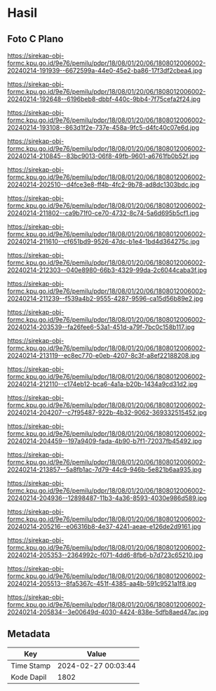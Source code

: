 # Hasil

## Foto C Plano

https://sirekap-obj-formc.kpu.go.id/9e76/pemilu/pdpr/18/08/01/20/06/1808012006002-20240214-191939--6672599a-44e0-45e2-ba86-17f3df2cbea4.jpg

https://sirekap-obj-formc.kpu.go.id/9e76/pemilu/pdpr/18/08/01/20/06/1808012006002-20240214-192648--6196beb8-dbbf-440c-9bb4-7f75cefa2f24.jpg

https://sirekap-obj-formc.kpu.go.id/9e76/pemilu/pdpr/18/08/01/20/06/1808012006002-20240214-193108--863d1f2e-737e-458a-9fc5-d4fc40c07e6d.jpg

https://sirekap-obj-formc.kpu.go.id/9e76/pemilu/pdpr/18/08/01/20/06/1808012006002-20240214-210845--83bc9013-06f8-49fb-9601-a6761fb0b52f.jpg

https://sirekap-obj-formc.kpu.go.id/9e76/pemilu/pdpr/18/08/01/20/06/1808012006002-20240214-202510--d4fce3e8-ff4b-4fc2-9b78-ad8dc1303bdc.jpg

https://sirekap-obj-formc.kpu.go.id/9e76/pemilu/pdpr/18/08/01/20/06/1808012006002-20240214-211802--ca9b71f0-ce70-4732-8c74-5a6d695b5cf1.jpg

https://sirekap-obj-formc.kpu.go.id/9e76/pemilu/pdpr/18/08/01/20/06/1808012006002-20240214-211610--cf651bd9-9526-47dc-b1e4-1bd4d364275c.jpg

https://sirekap-obj-formc.kpu.go.id/9e76/pemilu/pdpr/18/08/01/20/06/1808012006002-20240214-212303--040e8980-66b3-4329-99da-2c6044caba3f.jpg

https://sirekap-obj-formc.kpu.go.id/9e76/pemilu/pdpr/18/08/01/20/06/1808012006002-20240214-211239--f539a4b2-9555-4287-9596-ca15d56b89e2.jpg

https://sirekap-obj-formc.kpu.go.id/9e76/pemilu/pdpr/18/08/01/20/06/1808012006002-20240214-203539--fa26fee6-53a1-451d-a79f-7bc0c158b117.jpg

https://sirekap-obj-formc.kpu.go.id/9e76/pemilu/pdpr/18/08/01/20/06/1808012006002-20240214-213119--ec8ec770-e0eb-4207-8c3f-a8ef22188208.jpg

https://sirekap-obj-formc.kpu.go.id/9e76/pemilu/pdpr/18/08/01/20/06/1808012006002-20240214-212110--c174eb12-bca6-4a1a-b20b-1434a9cd31d2.jpg

https://sirekap-obj-formc.kpu.go.id/9e76/pemilu/pdpr/18/08/01/20/06/1808012006002-20240214-204207--c7f95487-922b-4b32-9062-369332515452.jpg

https://sirekap-obj-formc.kpu.go.id/9e76/pemilu/pdpr/18/08/01/20/06/1808012006002-20240214-204459--197a9409-fada-4b90-b7f1-72037fb45492.jpg

https://sirekap-obj-formc.kpu.go.id/9e76/pemilu/pdpr/18/08/01/20/06/1808012006002-20240214-213857--5a8fb1ac-7d79-44c9-946b-5e821b6aa935.jpg

https://sirekap-obj-formc.kpu.go.id/9e76/pemilu/pdpr/18/08/01/20/06/1808012006002-20240214-204936--12898487-11b3-4a36-8593-4030e986d589.jpg

https://sirekap-obj-formc.kpu.go.id/9e76/pemilu/pdpr/18/08/01/20/06/1808012006002-20240214-205216--e06316b8-4e37-4241-aeae-e126de2d9161.jpg

https://sirekap-obj-formc.kpu.go.id/9e76/pemilu/pdpr/18/08/01/20/06/1808012006002-20240214-205353--2364992c-f071-4dd6-8fb6-b7d723c65210.jpg

https://sirekap-obj-formc.kpu.go.id/9e76/pemilu/pdpr/18/08/01/20/06/1808012006002-20240214-205513--8fa5367c-451f-4385-aa4b-591c9521a1f8.jpg

https://sirekap-obj-formc.kpu.go.id/9e76/pemilu/pdpr/18/08/01/20/06/1808012006002-20240214-205834--3e00649d-4030-4424-838e-5dfb8aed47ac.jpg


## Metadata

| Key        | Value               |
| ---------- | ------------------- |
| Time Stamp | 2024-02-27 00:03:44 |
| Kode Dapil | 1802                |



